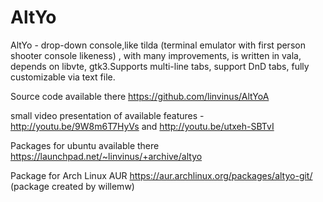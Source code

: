 AltYo
=====

AltYo - drop-down console,like tilda (terminal emulator with first person shooter console likeness) , 
with many improvements, is written in vala, depends on libvte, gtk3.Supports multi-line tabs, support DnD tabs, 
fully customizable via text file.

Source code available there https://github.com/linvinus/AltYoA 

small video presentation of available features - http://youtu.be/9W8m6T7HyVs and http://youtu.be/utxeh-SBTvI

Packages for ubuntu available there https://launchpad.net/~linvinus/+archive/altyo

Package for Arch Linux AUR https://aur.archlinux.org/packages/altyo-git/ (package created by willemw)